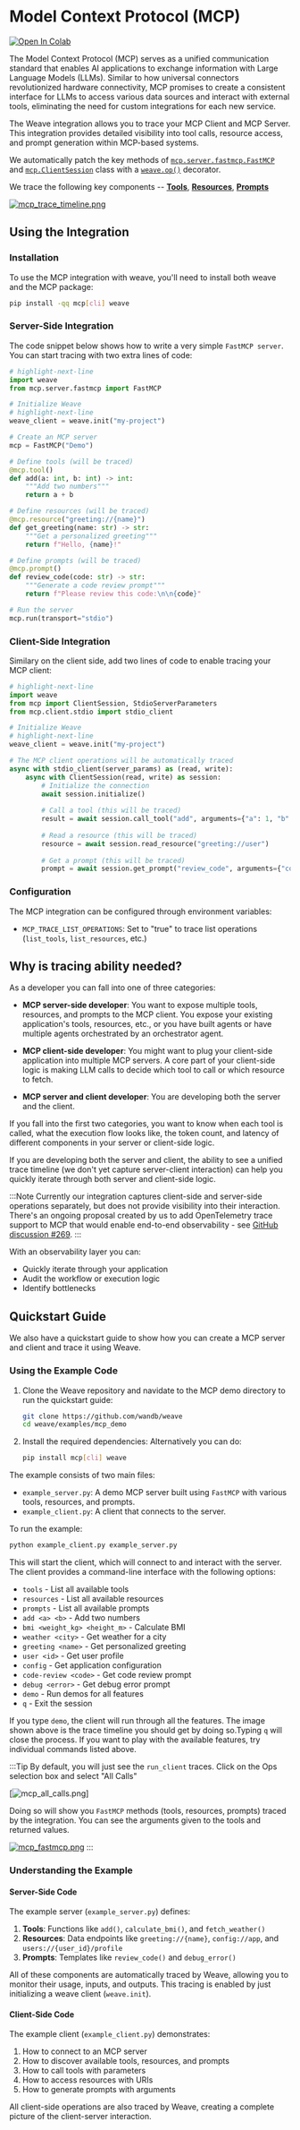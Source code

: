 # Model Context Protocol (MCP)

<a target="_blank" href="https://colab.research.google.com/drive/174VzXlU5Qcgvjt4OoIWN-guTxJcOefAh?usp=sharing">
  <img src="https://colab.research.google.com/assets/colab-badge.svg" alt="Open In Colab"/>
</a>

The Model Context Protocol (MCP) serves as a unified communication standard that enables AI applications to exchange information with Large Language Models (LLMs). Similar to how universal connectors revolutionized hardware connectivity, MCP promises to create a consistent interface for LLMs to access various data sources and interact with external tools, eliminating the need for custom integrations for each new service.

The Weave integration allows you to trace your MCP Client and MCP Server. This integration provides detailed visibility into tool calls, resource access, and prompt generation within MCP-based systems.

We automatically patch the key methods of [`mcp.server.fastmcp.FastMCP`](https://github.com/modelcontextprotocol/python-sdk/blob/b4c7db6a50a5c88bae1db5c1f7fba44d16eebc6e/src/mcp/server/fastmcp/server.py#L109) and [`mcp.ClientSession`](https://github.com/modelcontextprotocol/python-sdk/blob/b4c7db6a50a5c88bae1db5c1f7fba44d16eebc6e/src/mcp/client/session.py#L84) class with a [`weave.op()`](../tracking/ops.md) decorator.

We trace the following key components -- [**Tools**](https://modelcontextprotocol.io/docs/concepts/tools), [**Resources**](https://modelcontextprotocol.io/docs/concepts/resources), [**Prompts**](https://modelcontextprotocol.io/docs/concepts/prompts)

[![mcp_trace_timeline.png](imgs/mcp/mcp_trace_timeline.png)](https://wandb.ai/ayut/mcp_example/weave/traces?filter=%7B%22opVersionRefs%22%3A%5B%22weave%3A%2F%2F%2Fayut%2Fmcp_example%2Fop%2Frun_client%3A*%22%5D%7D&peekPath=%2Fayut%2Fmcp_example%2Fcalls%2F01966bbe-cc5e-7012-b45f-bf10617d8c1e%3FhideTraceTree%3D0)

## Using the Integration

### Installation

To use the MCP integration with weave, you'll need to install both weave and the MCP package:

```bash
pip install -qq mcp[cli] weave
```

### Server-Side Integration

The code snippet below shows how to write a very simple `FastMCP server`. You can start tracing with two extra lines of code:

```python
# highlight-next-line
import weave
from mcp.server.fastmcp import FastMCP

# Initialize Weave
# highlight-next-line
weave_client = weave.init("my-project")

# Create an MCP server
mcp = FastMCP("Demo")

# Define tools (will be traced)
@mcp.tool()
def add(a: int, b: int) -> int:
    """Add two numbers"""
    return a + b

# Define resources (will be traced)
@mcp.resource("greeting://{name}")
def get_greeting(name: str) -> str:
    """Get a personalized greeting"""
    return f"Hello, {name}!"

# Define prompts (will be traced)
@mcp.prompt()
def review_code(code: str) -> str:
    """Generate a code review prompt"""
    return f"Please review this code:\n\n{code}"

# Run the server
mcp.run(transport="stdio")
```

### Client-Side Integration

Similary on the client side, add two lines of code to enable tracing your MCP client:

```python
# highlight-next-line
import weave
from mcp import ClientSession, StdioServerParameters
from mcp.client.stdio import stdio_client

# Initialize Weave
# highlight-next-line
weave_client = weave.init("my-project")

# The MCP client operations will be automatically traced
async with stdio_client(server_params) as (read, write):
    async with ClientSession(read, write) as session:
        # Initialize the connection
        await session.initialize()
        
        # Call a tool (this will be traced)
        result = await session.call_tool("add", arguments={"a": 1, "b": 2})
        
        # Read a resource (this will be traced)
        resource = await session.read_resource("greeting://user")
        
        # Get a prompt (this will be traced)
        prompt = await session.get_prompt("review_code", arguments={"code": "print('Hello')"})
```

### Configuration

The MCP integration can be configured through environment variables:

- `MCP_TRACE_LIST_OPERATIONS`: Set to "true" to trace list operations (`list_tools`, `list_resources`, etc.)

## Why is tracing ability needed?

As a developer you can fall into one of three categories:

- **MCP server-side developer**: You want to expose multiple tools, resources, and prompts to the MCP client. You expose your existing application's tools, resources, etc., or you have built agents or have multiple agents orchestrated by an orchestrator agent. 

- **MCP client-side developer**: You might want to plug your client-side application into multiple MCP servers. A core part of your client-side logic is making LLM calls to decide which tool to call or which resource to fetch.

- **MCP server and client developer**: You are developing both the server and the client.

If you fall into the first two categories, you want to know when each tool is called, what the execution flow looks like, the token count, and latency of different components in your server or client-side logic. 

If you are developing both the server and client, the ability to see a unified trace timeline (we don't yet capture server-client interaction) can help you quickly iterate through both server and client-side logic.

:::Note
Currently our integration captures client-side and server-side operations separately, but does not provide visibility into their interaction. There's an ongoing proposal created by us to add OpenTelemetry trace support to MCP that would enable end-to-end observability - see [GitHub discussion #269](https://github.com/modelcontextprotocol/modelcontextprotocol/discussions/269).
:::

With an observability layer you can:

- Quickly iterate through your application
- Audit the workflow or execution logic
- Identify bottlenecks

## Quickstart Guide

We also have a quickstart guide to show how you can create a MCP server and client and trace it using Weave.

### Using the Example Code

1. Clone the Weave repository and navidate to the MCP demo directory to run the quickstart guide:
   ```bash
   git clone https://github.com/wandb/weave
   cd weave/examples/mcp_demo
   ```

2. Install the required dependencies:
   Alternatively you can do:
   ```bash
   pip install mcp[cli] weave
   ```

The example consists of two main files:
- `example_server.py`: A demo MCP server built using `FastMCP` with various tools, resources, and prompts.
- `example_client.py`: A client that connects to the server.

To run the example:

```bash
python example_client.py example_server.py
```

This will start the client, which will connect to and interact with the server. The client provides a command-line interface with the following options:

- `tools` - List all available tools
- `resources` - List all available resources
- `prompts` - List all available prompts
- `add <a> <b>` - Add two numbers
- `bmi <weight_kg> <height_m>` - Calculate BMI
- `weather <city>` - Get weather for a city
- `greeting <name>` - Get personalized greeting
- `user <id>` - Get user profile
- `config` - Get application configuration
- `code-review <code>` - Get code review prompt
- `debug <error>` - Get debug error prompt
- `demo` - Run demos for all features
- `q` - Exit the session

If you type `demo`, the client will run through all the features. The image shown above is the trace timeline you should get by doing so.Typing `q` will close the process. If you want to play with the available features, try individual commands listed above.

:::Tip
By default, you will just see the `run_client` traces. Click on the Ops selection box and select "All Calls"

[![mcp_all_calls.png](imgs/mcp/mcp_all_calls.png)]

Doing so will show you `FastMCP` methods (tools, resources, prompts) traced by the integration. You can see the arguments given to the tools and returned values.

[![mcp_fastmcp.png](imgs/mcp/mcp_fastmcp.png)](https://wandb.ai/ayut/mcp_example/weave/traces?peekPath=%2Fayut%2Fmcp_example%2Fcalls%2F01966bc2-aca1-7021-a626-aecfe677b1b4%3FhideTraceTree%3D0)
:::

### Understanding the Example

#### Server-Side Code

The example server (`example_server.py`) defines:

1. **Tools**: Functions like `add()`, `calculate_bmi()`, and `fetch_weather()`
2. **Resources**: Data endpoints like `greeting://{name}`, `config://app`, and `users://{user_id}/profile`
3. **Prompts**: Templates like `review_code()` and `debug_error()`

All of these components are automatically traced by Weave, allowing you to monitor their usage, inputs, and outputs. This tracing is enabled by just initializing a weave client (`weave.init`).

#### Client-Side Code

The example client (`example_client.py`) demonstrates:

1. How to connect to an MCP server
2. How to discover available tools, resources, and prompts
3. How to call tools with parameters
4. How to access resources with URIs
5. How to generate prompts with arguments

All client-side operations are also traced by Weave, creating a complete picture of the client-server interaction.
